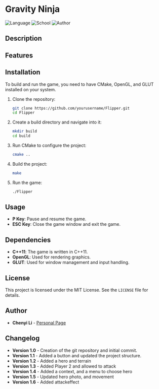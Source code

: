 # Gravity Ninja


![Language](https://img.shields.io/badge/language-C%2B%2B-blue)
![School](https://img.shields.io/badge/school-ESIEE-orange)
![Author](https://img.shields.io/badge/author-Chenyi%20Li-brightgreen)
## Description


## Features


## Installation

To build and run the game, you need to have CMake, OpenGL, and GLUT installed on your system.

1. Clone the repository:
    ```sh
    git clone https://github.com/yourusername/Flipper.git
    cd Flipper
    ```

2. Create a build directory and navigate into it:
    ```sh
    mkdir build
    cd build
    ```

3. Run CMake to configure the project:
    ```sh
    cmake ..
    ```

4. Build the project:
    ```sh
    make
    ```

5. Run the game:
    ```sh
    ./Flipper
    ```

## Usage

- **P Key**: Pause and resume the game.
- **ESC Key**: Close the game window and exit the game.

## Dependencies

- **C++11**: The game is written in C++11.
- **OpenGL**: Used for rendering graphics.
- **GLUT**: Used for window management and input handling.


## License

This project is licensed under the MIT License. See the `LICENSE` file for details.

## Author

- **Chenyi Li** -  [Personal Page](https://github.com/Nichenggan)

## Changelog

- **Version 1.0** - Creation of the git repository and initial commit.
- **Version 1.1** - Added a button and updated the project structure.
- **Version 1.2** - Added a hero and terrain
- **Version 1.3** - Added Player 2 and allowed to attack
- **Version 1.4** - Added a context, and a menu to choose hero
- **Version 1.5** - Updated hero photo, and movement
- **Version 1.6** - Added attackeffect


